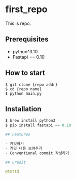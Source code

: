 # first_repo

This is repo.

## Prerequisites

- python^3.10
- Fastapi == 0.10

## How to start

```shell
$ git clone {repo addr}
$ cd {repo name}
$ python main.py
```

## Installation

```python
$ brew install python3
$ pip install fastapi == 0.10

## Features

- 커밋하기
- 커밋 내용 보여주기
- Conventional commit 작성하기

## Credit

@tmttd
